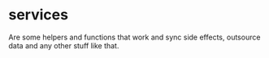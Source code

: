 # services

Are some helpers and functions that work and sync side effects, outsource data and any other stuff like that.
